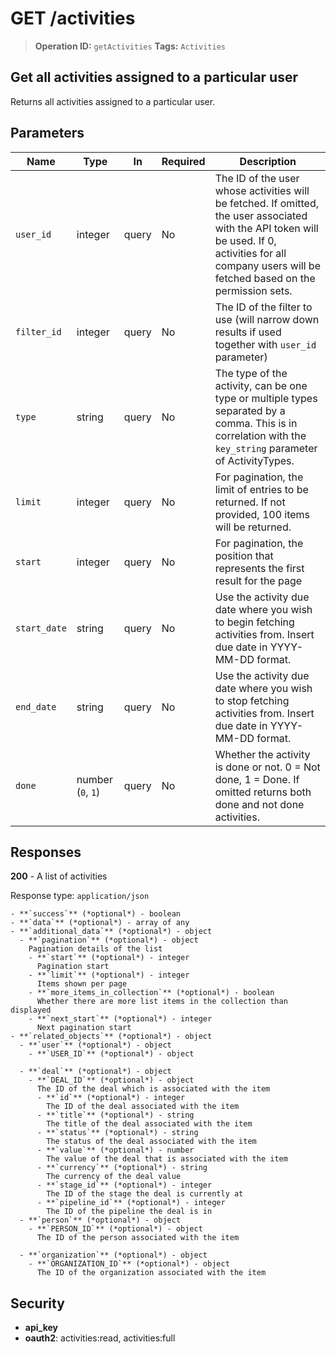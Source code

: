 # GET /activities

> **Operation ID:** `getActivities`
> **Tags:** `Activities`

## Get all activities assigned to a particular user

Returns all activities assigned to a particular user.

## Parameters

| Name | Type | In | Required | Description |
|------|------|-------|----------|-------------|
| `user_id` | integer | query | No | The ID of the user whose activities will be fetched. If omitted, the user associated with the API token will be used. If 0, activities for all company users will be fetched based on the permission sets. |
| `filter_id` | integer | query | No | The ID of the filter to use (will narrow down results if used together with `user_id` parameter) |
| `type` | string | query | No | The type of the activity, can be one type or multiple types separated by a comma. This is in correlation with the `key_string` parameter of ActivityTypes. |
| `limit` | integer | query | No | For pagination, the limit of entries to be returned. If not provided, 100 items will be returned. |
| `start` | integer | query | No | For pagination, the position that represents the first result for the page |
| `start_date` | string | query | No | Use the activity due date where you wish to begin fetching activities from. Insert due date in YYYY-MM-DD format. |
| `end_date` | string | query | No | Use the activity due date where you wish to stop fetching activities from. Insert due date in YYYY-MM-DD format. |
| `done` | number (`0`, `1`) | query | No | Whether the activity is done or not. 0 = Not done, 1 = Done. If omitted returns both done and not done activities. |

## Responses

**200** - A list of activities

Response type: `application/json`

```
- **`success`** (*optional*) - boolean
- **`data`** (*optional*) - array of any
- **`additional_data`** (*optional*) - object
  - **`pagination`** (*optional*) - object
    Pagination details of the list
    - **`start`** (*optional*) - integer
      Pagination start
    - **`limit`** (*optional*) - integer
      Items shown per page
    - **`more_items_in_collection`** (*optional*) - boolean
      Whether there are more list items in the collection than displayed
    - **`next_start`** (*optional*) - integer
      Next pagination start
- **`related_objects`** (*optional*) - object
  - **`user`** (*optional*) - object
    - **`USER_ID`** (*optional*) - object

  - **`deal`** (*optional*) - object
    - **`DEAL_ID`** (*optional*) - object
      The ID of the deal which is associated with the item
      - **`id`** (*optional*) - integer
        The ID of the deal associated with the item
      - **`title`** (*optional*) - string
        The title of the deal associated with the item
      - **`status`** (*optional*) - string
        The status of the deal associated with the item
      - **`value`** (*optional*) - number
        The value of the deal that is associated with the item
      - **`currency`** (*optional*) - string
        The currency of the deal value
      - **`stage_id`** (*optional*) - integer
        The ID of the stage the deal is currently at
      - **`pipeline_id`** (*optional*) - integer
        The ID of the pipeline the deal is in
  - **`person`** (*optional*) - object
    - **`PERSON_ID`** (*optional*) - object
      The ID of the person associated with the item

  - **`organization`** (*optional*) - object
    - **`ORGANIZATION_ID`** (*optional*) - object
      The ID of the organization associated with the item

```


## Security

- **api_key**
- **oauth2**: activities:read, activities:full